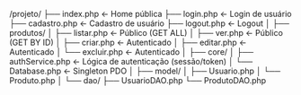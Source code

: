 /projeto/
├── index.php                   ← Home pública
├── login.php                   ← Login de usuário
├── cadastro.php                ← Cadastro de usuário
├── logout.php                  ← Logout
│
├── produtos/
│   ├── listar.php              ← Público (GET ALL)
│   ├── ver.php                 ← Público (GET BY ID)
│   ├── criar.php               ← Autenticado
│   ├── editar.php              ← Autenticado
│   └── excluir.php             ← Autenticado
│
├── core/
│   ├── authService.php         ← Lógica de autenticação (sessão/token)
│   └── Database.php            ← Singleton PDO
│
├── model/
│   ├── Usuario.php
│   └── Produto.php
│
└── dao/
    ├── UsuarioDAO.php
    └── ProdutoDAO.php
